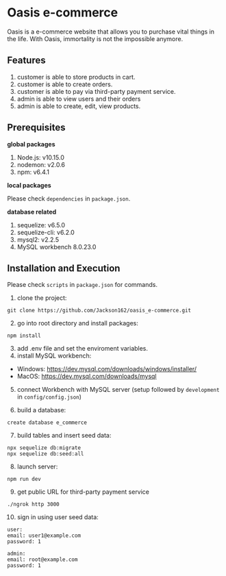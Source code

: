 # Oasis e-commerce

Oasis is a e-commerce website that allows you to purchase vital things in the life. With Oasis, immortality is not the impossible anymore. <br> 

## Features

1. customer is able to store products in cart.
2. customer is able to create orders.
3. customer is able to pay via third-party payment service.
4. admin is able to view users and their orders
5. admin is able to create, edit, view products.

## Prerequisites

**global packages**

1. Node.js: v10.15.0 
2. nodemon: v2.0.6
3. npm: v6.4.1

**local packages**

Please check `dependencies` in `package.json`.<br> 

**database related**

1. sequelize: v6.5.0
2. sequelize-cli: v6.2.0
3. mysql2: v2.2.5
4. MySQL workbench 8.0.23.0

## Installation and Execution

Please check `scripts` in `package.json` for commands.<br> 

1. clone the project:
```
git clone https://github.com/Jackson162/oasis_e-commerce.git
```
2.  go into root directory and install packages: 
```
npm install
```
3. add .env file and set the enviroment variables.
4. install MySQL workbench:

- Windows: https://dev.mysql.com/downloads/windows/installer/
- MacOS: https://dev.mysql.com/downloads/mysql

5. connect Workbench with MySQL server (setup followed by `development` in `config/config.json`)

6. build a database:

```
create database e_commerce
```
7. build tables and insert seed data:

```
npx sequelize db:migrate
npx sequelize db:seed:all
```
8. launch server:
```
npm run dev
```

9. get public URL for third-party payment service
```
./ngrok http 3000
```

10. sign in using user seed data:
```
user:
email: user1@example.com
password: 1

admin:
email: root@example.com
password: 1
```